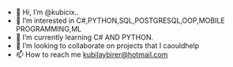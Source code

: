 - 👋 Hi, I’m @kubicix..
- 👀 I’m interested in C#,PYTHON,SQL,POSTGRESQL,OOP,MOBILE PROGRAMMING,ML
- 🌱 I’m currently learning C# AND PYTHON.
- 💞️ I’m looking to collaborate on projects that I caouldhelp
- 📫 How to reach me kubilaybirer@hotmail.com

<!---
kubicix/kubicix is a ✨ special ✨ repository because its `README.md` (this file) appears on your GitHub profile.
You can click the Preview link to take a look at your changes.
--->
